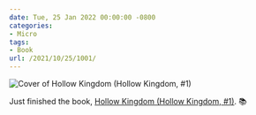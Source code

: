 ```yaml
---
date: Tue, 25 Jan 2022 00:00:00 -0800
categories:
- Micro
tags:
- Book
url: /2021/10/25/1001/
---
```


![Cover of Hollow Kingdom (Hollow Kingdom, #1)](https://i.gr-assets.com/images/S/compressed.photo.goodreads.com/books/1542345699l/42839296.jpg)

Just finished the book, [Hollow Kingdom (Hollow Kingdom, #1)](https://www.goodreads.com/review/show/4091078878?utm_medium=api&utm_source=rss). 📚